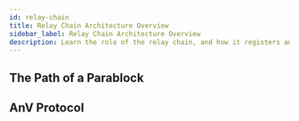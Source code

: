 ```yaml
---
id: relay-chain
title: Relay Chain Architecture Overview
sidebar_label: Relay Chain Architecture Overview
description: Learn the role of the relay chain, and how it registers and validates parachains.
---
```


## The Path of a Parablock

## AnV Protocol